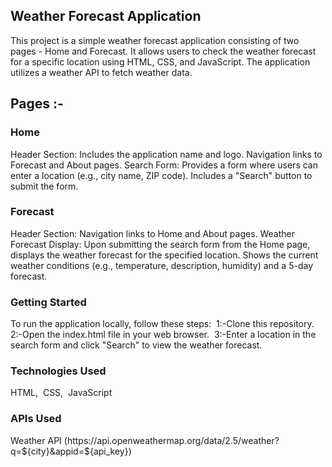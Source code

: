 
## Weather Forecast Application
This project is a simple weather forecast application consisting of two pages - Home and Forecast. It allows users to check the weather forecast for a specific location using HTML, CSS, and JavaScript. The application utilizes a weather API to fetch weather data.

## Pages :-
<h3>Home</h3>
Header Section:
Includes the application name and logo.
Navigation links to Forecast and About pages.
Search Form:
Provides a form where users can enter a location (e.g., city name, ZIP code).
Includes a "Search" button to submit the form.
<h3>Forecast</h3>
Header Section:
Navigation links to Home and About pages.
Weather Forecast Display:
Upon submitting the search form from the Home page, displays the weather forecast for the specified location.
Shows the current weather conditions (e.g., temperature, description, humidity) and a 5-day forecast.

<h3>Getting Started</h3>
To run the application locally, follow these steps:&nbsp;
1:-Clone this repository.&nbsp;
2:-Open the index.html file in your web browser.&nbsp;
3:-Enter a location in the search form and click "Search" to view the weather forecast.

<h3>Technologies Used</h3>
HTML,&nbsp;
CSS,&nbsp;
JavaScript

<h3>APIs Used</h3>
Weather API (https://api.openweathermap.org/data/2.5/weather?q=${city}&appid=${api_key})
